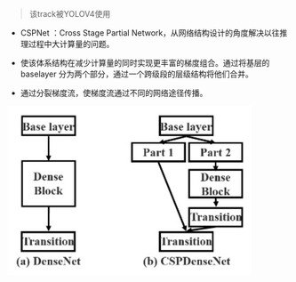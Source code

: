 > 该track被YOLOV4使用

- CSPNet ：Cross Stage Partial Network，从网络结构设计的角度解决以往推理过程中大计算量的问题。

- 使该体系结构在减少计算量的同时实现更丰富的梯度组合。通过将基层的baselayer 分为两个部分，通过一个跨级段的层级结构将他们合并。
- 通过分裂梯度流，使梯度流通过不同的网络途径传播。

![img](./CSP.png)